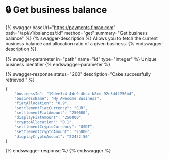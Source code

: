 # 🔒 Get business balance

{% swagger baseUrl="https://payments.finrax.com" path="/api/v1/balances/:id" method="get" summary="Get business balance" %}
{% swagger-description %}
Allows you to fetch the current business balance and allocation ratio of a given business.
{% endswagger-description %}

{% swagger-parameter in="path" name="id" type="integer" %}
Unique business identifier
{% endswagger-parameter %}

{% swagger-response status="200" description="Cake successfully retrieved." %}
```javascript
{
    "businessId": "19dee3c4-4dc9-4bcc-b8ed-92e3d4f256bd",
    "businessName": "My Awesome Business",
    "fiatAllocation": "0.9",
    "settlementFiatCurrency": "EUR",
    "settlementFiatAmount": "250000",
    "displayFiatAmount": "250000",
    "cryptoAllocation": "0.1",
    "settlementCryptoCurrency": "USDT",
    "settlementCryptoAmount": "25000",
    "displayCryptoAmount": "22452.50"
}
```
{% endswagger-response %}
{% endswagger %}

